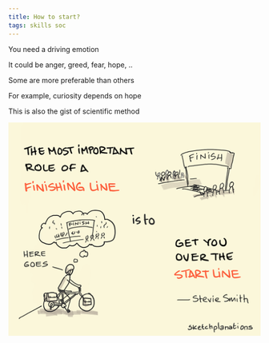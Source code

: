 ```yaml
---
title: How to start?
tags: skills soc
---
```


You need a driving emotion

It could be anger, greed, fear, hope, ..

Some are more preferable than others

For example, curiosity depends on hope

This is also the gist of scientific method

![](/static/img/finish-line-is-to-start.png)
